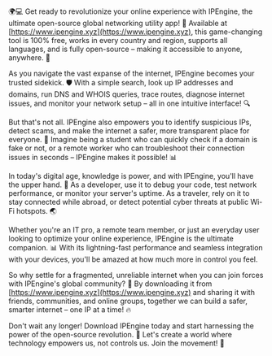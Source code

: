🌍💻 Get ready to revolutionize your online experience with IPEngine, the ultimate open-source global networking utility app! 🚀 Available at [https://www.ipengine.xyz](https://www.ipengine.xyz), this game-changing tool is 100% free, works in every country and region, supports all languages, and is fully open-source – making it accessible to anyone, anywhere. 💯

As you navigate the vast expanse of the internet, IPEngine becomes your trusted sidekick. 🛡️ With a simple search, look up IP addresses and domains, run DNS and WHOIS queries, trace routes, diagnose internet issues, and monitor your network setup – all in one intuitive interface! 🔍

But that's not all. IPEngine also empowers you to identify suspicious IPs, detect scams, and make the internet a safer, more transparent place for everyone. 🚫 Imagine being a student who can quickly check if a domain is fake or not, or a remote worker who can troubleshoot their connection issues in seconds – IPEngine makes it possible! 📊

In today's digital age, knowledge is power, and with IPEngine, you'll have the upper hand. 💪 As a developer, use it to debug your code, test network performance, or monitor your server's uptime. As a traveler, rely on it to stay connected while abroad, or detect potential cyber threats at public Wi-Fi hotspots. 🌏

Whether you're an IT pro, a remote team member, or just an everyday user looking to optimize your online experience, IPEngine is the ultimate companion. 📊 With its lightning-fast performance and seamless integration with your devices, you'll be amazed at how much more in control you feel.

So why settle for a fragmented, unreliable internet when you can join forces with IPEngine's global community? 🌈 By downloading it from [https://www.ipengine.xyz](https://www.ipengine.xyz) and sharing it with friends, communities, and online groups, together we can build a safer, smarter internet – one IP at a time! 🔥

Don't wait any longer! Download IPEngine today and start harnessing the power of the open-source revolution. 🚀 Let's create a world where technology empowers us, not controls us. Join the movement! 💪